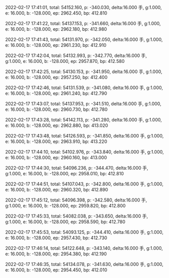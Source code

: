 2022-02-17 17:41:01, total: 54152.160, p: -340.030, delta:16.000 手, g:1.000, e: 16.000, b: -128.000, ep: 2962.450, bp: 412.810

2022-02-17 17:41:22, total: 54137.153, p: -341.660, delta:16.000 手, g:1.000, e: 16.000, b: -128.000, ep: 2962.180, bp: 412.980

2022-02-17 17:41:43, total: 54131.970, p: -342.050, delta:16.000 手, g:1.000, e: 16.000, b: -128.000, ep: 2961.230, bp: 412.910

2022-02-17 17:42:04, total: 54132.993, p: -342.770, delta:16.000 手, g:1.000, e: 16.000, b: -128.000, ep: 2957.870, bp: 412.580

2022-02-17 17:42:25, total: 54130.153, p: -341.950, delta:16.000 手, g:1.000, e: 16.000, b: -128.000, ep: 2957.250, bp: 412.400

2022-02-17 17:42:46, total: 54131.539, p: -341.080, delta:16.000 手, g:1.000, e: 16.000, b: -128.000, ep: 2961.240, bp: 412.790

2022-02-17 17:43:07, total: 54137.953, p: -341.510, delta:16.000 手, g:1.000, e: 16.000, b: -128.000, ep: 2960.730, bp: 412.780

2022-02-17 17:43:28, total: 54142.113, p: -341.280, delta:16.000 手, g:1.000, e: 16.000, b: -128.000, ep: 2962.880, bp: 413.020

2022-02-17 17:43:48, total: 54126.593, p: -341.850, delta:16.000 手, g:1.000, e: 16.000, b: -128.000, ep: 2963.910, bp: 413.220

2022-02-17 17:44:10, total: 54102.976, p: -343.840, delta:16.000 手, g:1.000, e: 16.000, b: -128.000, ep: 2960.160, bp: 413.000

2022-02-17 17:44:30, total: 54096.236, p: -344.470, delta:16.000 手, g:1.000, e: 16.000, b: -128.000, ep: 2958.010, bp: 412.810

2022-02-17 17:44:51, total: 54107.043, p: -342.800, delta:16.000 手, g:1.000, e: 16.000, b: -128.000, ep: 2960.320, bp: 412.890

2022-02-17 17:45:12, total: 54096.398, p: -342.580, delta:16.000 手, g:1.000, e: 16.000, b: -128.000, ep: 2959.820, bp: 412.800

2022-02-17 17:45:33, total: 54082.038, p: -343.650, delta:16.000 手, g:1.000, e: 16.000, b: -128.000, ep: 2958.590, bp: 412.780

2022-02-17 17:45:53, total: 54093.125, p: -344.410, delta:16.000 手, g:1.000, e: 16.000, b: -128.000, ep: 2957.430, bp: 412.730

2022-02-17 17:46:14, total: 54122.648, p: -343.140, delta:16.000 手, g:1.000, e: 16.000, b: -128.000, ep: 2954.380, bp: 412.190

2022-02-17 17:46:35, total: 54134.078, p: -341.630, delta:16.000 手, g:1.000, e: 16.000, b: -128.000, ep: 2954.450, bp: 412.010
